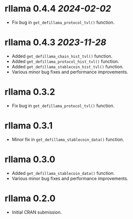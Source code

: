 # rllama 0.4.4 _2024-02-02_

- Fix bug in `get_defillama_protocol_tvl()` function.

# rllama 0.4.3 _2023-11-28_

- Added `get_defillama_chain_hist_tvl()` function.
- Added `get_defillama_protocol_hist_tvl()` function.
- Added `get_defillama_stablecoin_hist_tvl()` function.
- Various minor bug fixes and performance improvements.

# rllama 0.3.2

- Fix bug in `get_defillama_protocol_tvl()` function.

# rllama 0.3.1

- Minor fix in `get_defillama_stablecoin_data()` function.

# rllama 0.3.0

- Added `get_defillama_stablecoin_data()` function.
- Various minor bug fixes and performance improvements.

# rllama 0.2.0

- Initial CRAN submission.
